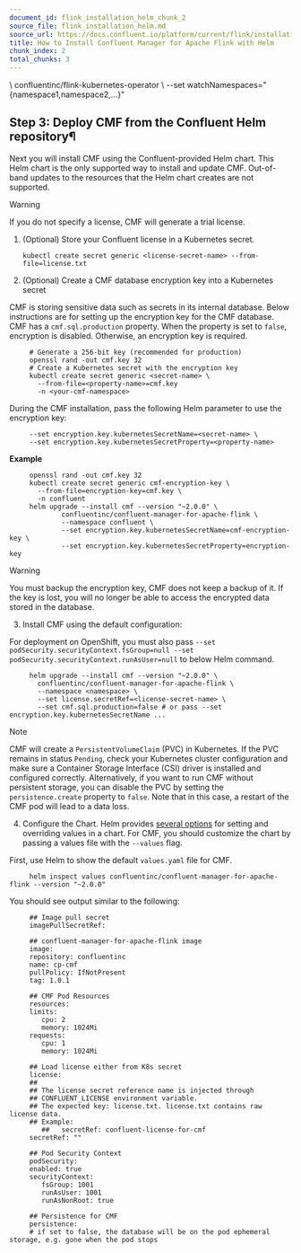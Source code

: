 ```yaml
---
document_id: flink_installation_helm_chunk_2
source_file: flink_installation_helm.md
source_url: https://docs.confluent.io/platform/current/flink/installation/helm.html
title: How to Install Confluent Manager for Apache Flink with Helm
chunk_index: 2
total_chunks: 3
---
```


\ confluentinc/flink-kubernetes-operator \ --set watchNamespaces="{namespace1,namespace2,...}"

## Step 3: Deploy CMF from the Confluent Helm repository¶

Next you will install CMF using the Confluent-provided Helm chart. This Helm chart is the only supported way to install and update CMF. Out-of-band updates to the resources that the Helm chart creates are not supported.

Warning

If you do not specify a license, CMF will generate a trial license.

  1. (Optional) Store your Confluent license in a Kubernetes secret.

         kubectl create secret generic <license-secret-name> --from-file=license.txt

  2. (Optional) Create a CMF database encryption key into a Kubernetes secret

CMF is storing sensitive data such as secrets in its internal database. Below instructions are for setting up the encryption key for the CMF database. CMF has a `cmf.sql.production` property. When the property is set to `false`, encryption is disabled. Otherwise, an encryption key is required.

         # Generate a 256-bit key (recommended for production)
         openssl rand -out cmf.key 32
         # Create a Kubernetes secret with the encryption key
         kubectl create secret generic <secret-name> \
           --from-file=<property-name>=cmf.key
           -n <your-cmf-namespace>

During the CMF installation, pass the following Helm parameter to use the encryption key:

         --set encryption.key.kubernetesSecretName=<secret-name> \
         --set encryption.key.kubernetesSecretProperty=<property-name>

**Example**

         openssl rand -out cmf.key 32
         kubectl create secret generic cmf-encryption-key \
           --from-file=encryption-key=cmf.key \
           -n confluent
         helm upgrade --install cmf --version "~2.0.0" \
                 confluentinc/confluent-manager-for-apache-flink \
                 --namespace confluent \
                 --set encryption.key.kubernetesSecretName=cmf-encryption-key \
                 --set encryption.key.kubernetesSecretProperty=encryption-key

Warning

You must backup the encryption key, CMF does not keep a backup of it. If the key is lost, you will no longer be able to access the encrypted data stored in the database.

  3. Install CMF using the default configuration:

For deployment on OpenShift, you must also pass `--set podSecurity.securityContext.fsGroup=null --set podSecurity.securityContext.runAsUser=null` to below Helm command.

         helm upgrade --install cmf --version "~2.0.0" \
           confluentinc/confluent-manager-for-apache-flink \
           --namespace <namespace> \
           --set license.secretRef=<license-secret-name> \
           --set cmf.sql.production=false # or pass --set encryption.key.kubernetesSecretName ...

Note

CMF will create a `PersistentVolumeClaim` (PVC) in Kubernetes. If the PVC remains in status `Pending`, check your Kubernetes cluster configuration and make sure a Container Storage Interface (CSI) driver is installed and configured correctly. Alternatively, if you want to run CMF without persistent storage, you can disable the PVC by setting the `persistence.create` property to `false`. Note that in this case, a restart of the CMF pod will lead to a data loss.

  4. Configure the Chart. Helm provides [several options](https://helm.sh/docs/intro/using_helm/#customizing-the-chart-before-installing) for setting and overriding values in a chart. For CMF, you should customize the chart by passing a values file with the `--values` flag.

First, use Helm to show the default `values.yaml` file for CMF.

         helm inspect values confluentinc/confluent-manager-for-apache-flink --version "~2.0.0"

You should see output similar to the following:

         ## Image pull secret
         imagePullSecretRef:

         ## confluent-manager-for-apache-flink image
         image:
         repository: confluentinc
         name: cp-cmf
         pullPolicy: IfNotPresent
         tag: 1.0.1

         ## CMF Pod Resources
         resources:
         limits:
            cpu: 2
            memory: 1024Mi
         requests:
            cpu: 1
            memory: 1024Mi

         ## Load license either from K8s secret
         license:
         ##
         ## The license secret reference name is injected through
         ## CONFLUENT_LICENSE environment variable.
         ## The expected key: license.txt. license.txt contains raw license data.
         ## Example:
            ##   secretRef: confluent-license-for-cmf
         secretRef: ""

         ## Pod Security Context
         podSecurity:
         enabled: true
         securityContext:
            fsGroup: 1001
            runAsUser: 1001
            runAsNonRoot: true

         ## Persistence for CMF
         persistence:
         # if set to false, the database will be on the pod ephemeral storage, e.g. gone when the pod stops
